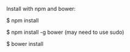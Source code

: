 Install with npm and bower:

$ npm install

$ npm install -g bower (may need to use sudo)

$ bower install


